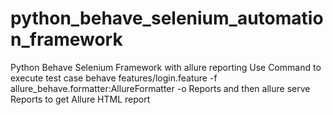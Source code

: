 # python_behave_selenium_automation_framework
Python Behave Selenium Framework with allure reporting
Use Command to execute test case
behave features/login.feature -f allure_behave.formatter:AllureFormatter -o Reports
and then allure serve Reports to get Allure HTML report

